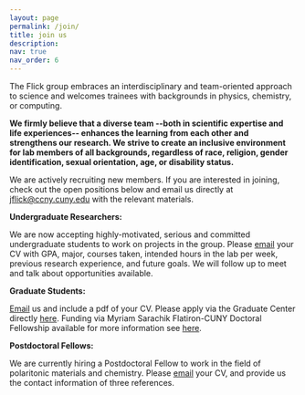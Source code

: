 ```yaml
---
layout: page
permalink: /join/
title: join us
description: 
nav: true
nav_order: 6
---
```


The Flick group embraces an interdisciplinary and team-oriented approach to science and welcomes trainees with backgrounds in physics, chemistry, or computing.

**We firmly believe that a diverse team --both in scientific expertise and life experiences-- enhances the learning from each other and strengthens our research. We strive to create an inclusive environment for lab members of all backgrounds, regardless of race, religion, gender identification, sexual orientation, age, or disability status.**

We are actively recruiting new members. If you are interested in joining, check out the open positions below and email us directly at jflick@ccny.cuny.edu with the relevant materials.

**Undergraduate Researchers:**

We are now accepting highly-motivated, serious and committed undergraduate students to work on projects in the group. Please [email](mailto:jflick@ccny.cuny.edu) your CV with GPA, major, courses taken, intended hours in the lab per week, previous research experience, and future goals. We will follow up to meet and talk about opportunities available.

**Graduate Students:**

[Email](mailto:jflick@ccny.cuny.edu) us and include a pdf of your CV. Please apply via the Graduate Center directly <a href="https://www.gc.cuny.edu/physics">here</a>. Funding via Myriam Sarachik Flatiron-CUNY Doctoral Fellowship available for more information see <a href="https://www.gc.cuny.edu/physics/admissions-and-aid#myriam-sarachik-flatiron-cuny-doctoral-fellowship">here</a>.

**Postdoctoral Fellows:**

We are currently hiring a Postdoctoral Fellow to work in the field of polaritonic materials and chemistry. Please [email](mailto:jflick@ccny.cuny.edu) your CV, and provide us the contact information of three references.

